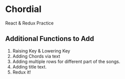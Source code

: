 # Chordial
React &amp; Redux Practice

## Additional Functions to Add
1. Raising Key & Lowering Key
2. Adding Chords via text
3. Adding multiple rows for different part of the songs.
4. Adding title text.
5. Redux it!
